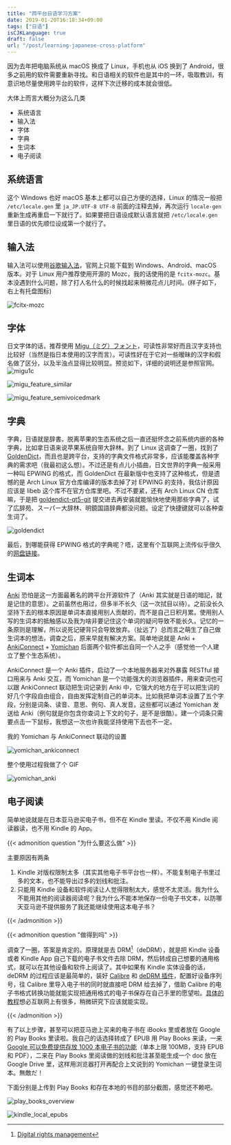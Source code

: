 ```yaml
---
title: "跨平台日语学习方案"
date: 2019-01-20T16:18:34+09:00
tags: ["日语"]
isCJKLanguage: true
draft: false
url: "/post/learning-japanese-cross-platform"
---
```


因为去年把电脑系统从 macOS 换成了 Linux，手机也从 iOS 换到了 Android，很多之前用的软件需要重新寻找。和日语相关的软件也是其中的一环，吸取教训，有意识地尽量使用跨平台的软件，这样下次迁移的成本就会很低。

大体上而言大概分为这么几类

- 系统语言
- 输入法
- 字体
- 字典
- 生词本
- 电子阅读

<!--more-->

## 系统语言

这个 Windows 也好 macOS 基本上都可以自己方便的选择，Linux 的情况一般把 `/etc/locale.gen` 里 `ja_JP.UTF-8 UTF-8` 前面的注释去掉，再次运行 `locale-gen` 重新生成再重启一下就行了。如果要把日语设成默认语言就把 `/etc/locale.gen` 里日语的优先顺位设成第一个就行了。

## 输入法

输入法可以使用[谷歌输入法](https://www.google.co.jp/ime/)，官网上只能下载到 Windows、Android、macOS 版本。对于 Linux 用户推荐使用开源的 Mozc，我的话使用的是 `fcitx-mozc`。基本没遇到什么问题，除了打人名什么的时候找起来稍微花点儿时间。(样子如下，右上有托盘图标)

![fcitx-mozc](mozc.png)

## 字体

日文字体的话，推荐使用 [Migu（ミグ）フォント](http://mix-mplus-ipa.osdn.jp/migu/)，可读性非常好而且汉字支持也比较好（当然是指日本使用的汉字而言）。可读性好在于它对一些暧昧的汉字和假名做了区分，以及半浊点显得比较明显。预览如下，详细的说明还是参照官网。![migu1c](sample_migu1c.png)

![migu_feature_similar](feature_similar.png)

![migu_feature_semivoicedmark](feature_semivoicedmark.png)

## 字典

字典，日语就是辞書。脱离苹果的生态系统之后一直还挺怀念之前系统内嵌的各种字典，比如拿日语来说苹果系统自带大辞林。到了 Linux 这调查了一圈，找到了 [GoldenDict](https://github.com/goldendict/goldendict)，而且也是跨平台，支持的字典文件格式非常多，应该能覆盖各种字典的需求吧（我最初这么想）。不过还是有点儿小插曲，日文世界的字典一般采用一种叫 EPWING 的格式，而 GoldenDict 在最新版中也支持了这种格式，但是遗憾的是 Arch Linux 官方仓库编译的版本去掉了对 EPWING 的支持，我估计原因应该是 libeb 这个库不在官方仓库里吧。不过不要紧，还有 Arch Linux CN 仓库嘛，于是把 [goldendict-qt5-git](https://aur.archlinux.org/packages/goldendict-qt5-git/) 提交进去再安装就能愉快地使用那些字典了，试了広辞苑、スーパー大辞林、明鏡国語辞典都没问题。设定了快捷键就可以各种查生词了。

![goldendict](goldendict.png)

最后，到哪能获得 EPWING 格式的字典呢？唔，这里有个互联网上流传似乎很久的[网盘链接](https://onedrive.live.com/?id=AC31052BF2B8CA11%211937&cid=AC31052BF2B8CA11)。

## 生词本

[Anki](https://apps.ankiweb.net/) 恐怕是这一方面最著名的跨平台开源软件了（Anki 其实就是日语的暗記，就是记住的意思）。之前虽然也用过，但多半不长久（这一次拭目以待）。之前没长久坚持下去的根本原因是单词本直接用别人贡献的，而不是自己日积月累。使用别人写的生词本的抵触感以及我为啥非要记住这个单词的疑问导致不能长久。记忆的一条原则是理解，所以说死记硬背只会导致放弃。（扯远了）总而言之萌生了自己做生词本的想法，调查之后，原来早就有解决方案。简单地说就是 Anki + [AnkiConnect](https://foosoft.net/projects/anki-connect/) + [Yomichan](https://foosoft.net/projects/yomichan/) 后面两个软件都出自同一个人之手（感觉他一个人建立了整个生态系统）。

AnkiConnect  是一个 Anki 插件，启动了一个本地服务器来对外暴露 RESTful 接口用来与 Anki 交互，而 Yomichan 是一个功能强大的浏览器插件，用来查词也可以跟 AnkiConnect 联动把生词记录到 Anki 中，它强大的地方在于可以把生词的好几个字段自由组合，自由发挥定制自己的单词本。比如我把单词本设置了五个字段，分别是词条、读音、意思、例句、真人发音。这些都可以通过 Yomichan 发送给 Anki（例句就是你包含你查词上下文的句子，是不是很酷）。建一个词条只需要点击一下鼠标，我想这一次也许我能坚持使用下去也不一定。

我的 Yomichan 与 AnkiConnect 联动的设置

![yomichan_ankiconnect](yomichan_ankiconnect.png)

整个使用过程我做了个 GIF

![yomichan_anki](yomichan_anki.gif)

## 电子阅读

简单地说就是在日本亚马逊买电子书，但不在 Kindle 里读。不仅不用 Kindle 阅读器读，也不用 Kindle 的 App。

{{< admonition question "为什么要这么做" >}}

主要原因有两条

1. Kindle 对版权限制太多（其实其他电子书平台也一样）。不能复制电子书里过多的文本，也不能导出过多的划线和批注。
2. 只能用 Kindle 设备和软件阅读让人觉得限制太大，感觉不太灵活。我为什么不能用其他的阅读器阅读呢？我为什么不能本地保存一份电子书文本，以防哪天亚马逊不提供服务了我还能继续使用这本电子书？

{{< /admonition >}}

{{< admonition question "做得到吗" >}}

调查了一圈，答案是肯定的。原理就是去 DRM[^DRM]（deDRM），就是把 Kindle 设备或者 Kindle App 自己下载的电子书文件去除 DRM，然后转成自己想要的通用格式，就可以在其他设备和软件上阅读了。其中如果有 Kindle 实体设备的话，deDRM 的过程应该是最简单的，装好 [Calibre](https://calibre-ebook.com/download) 和 [deDRM 插件](https://github.com/apprenticeharper/DeDRM_tools/tree/master/Obok_calibre_plugin)，配置好设备序列号，往 Calibre 里导入电子书的同时就直接吧 DRM 给去掉了，借助 Calibre 的电子书格式转换功能就能实现把通用格式的电子书保存在自己手里的愿望啦。[具体的教程](http://demikko-no-bibouroku.hatenablog.com/entry/2018/01/30/143650)想必互联网上有很多，稍微研究下应该就能实现。

[^DRM]: [Digital rights management](https://en.wikipedia.org/wiki/Digital_rights_management)

{{< /admonition >}}

有了以上步骤，甚至可以把亚马逊上买来的电子书在 iBooks 里或者放在 Google 的 Play Books 里读啦。我自己的话选择转成了 EPUB 用 Play Books 来读，一来 [Google 可以免费提供存放 1000 本电子书的功能](https://support.google.com/googleplay/answer/3097151?hl=en-GB)（单本上限 100MB，支持 EPUB 和 PDF），二来在 Play Books 里阅读做的划线和批注甚至能生成一个 doc 放在 Google Drive 里，这样用浏览器打开再配合上文说到的 Yomichan 一键登录生词本。無敵だ！

下面分别是上传到 Play Books 和存在本地的书目的部分截图，感觉还不赖吧。

![play_books_overview](play_books_overview.png)

![kindle_local_epubs](kindle_local_epubs.png)